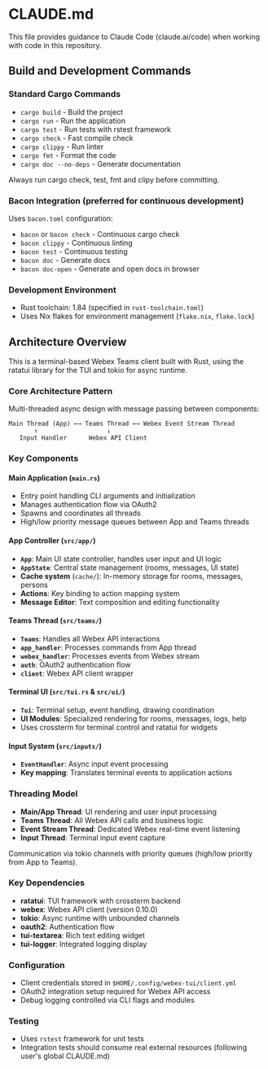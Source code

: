 # CLAUDE.md

This file provides guidance to Claude Code (claude.ai/code) when working with code in this repository.

## Build and Development Commands

### Standard Cargo Commands
- `cargo build` - Build the project
- `cargo run` - Run the application  
- `cargo test` - Run tests with rstest framework
- `cargo check` - Fast compile check
- `cargo clippy` - Run linter
- `cargo fmt` - Format the code
- `cargo doc --no-deps` - Generate documentation

Always run cargo check, test, fmt and clipy before committing.

### Bacon Integration (preferred for continuous development)
Uses `bacon.toml` configuration:
- `bacon` or `bacon check` - Continuous cargo check
- `bacon clippy` - Continuous linting
- `bacon test` - Continuous testing
- `bacon doc` - Generate docs
- `bacon doc-open` - Generate and open docs in browser

### Development Environment
- Rust toolchain: 1.84 (specified in `rust-toolchain.toml`)
- Uses Nix flakes for environment management (`flake.nix`, `flake.lock`)

## Architecture Overview

This is a terminal-based Webex Teams client built with Rust, using the ratatui library for the TUI and tokio for async runtime.

### Core Architecture Pattern
Multi-threaded async design with message passing between components:

```
Main Thread (App) ←→ Teams Thread ←→ Webex Event Stream Thread
       ↑                   ↓
   Input Handler      Webex API Client
```

### Key Components

#### Main Application (`main.rs`)
- Entry point handling CLI arguments and initialization
- Manages authentication flow via OAuth2
- Spawns and coordinates all threads
- High/low priority message queues between App and Teams threads

#### App Controller (`src/app/`)
- **`App`**: Main UI state controller, handles user input and UI logic
- **`AppState`**: Central state management (rooms, messages, UI state)
- **Cache system** (`cache/`): In-memory storage for rooms, messages, persons
- **Actions**: Key binding to action mapping system
- **Message Editor**: Text composition and editing functionality

#### Teams Thread (`src/teams/`)
- **`Teams`**: Handles all Webex API interactions
- **`app_handler`**: Processes commands from App thread 
- **`webex_handler`**: Processes events from Webex stream
- **`auth`**: OAuth2 authentication flow
- **`client`**: Webex API client wrapper

#### Terminal UI (`src/tui.rs` & `src/ui/`)
- **`Tui`**: Terminal setup, event handling, drawing coordination
- **UI Modules**: Specialized rendering for rooms, messages, logs, help
- Uses crossterm for terminal control and ratatui for widgets

#### Input System (`src/inputs/`)
- **`EventHandler`**: Async input event processing
- **Key mapping**: Translates terminal events to application actions

### Threading Model
- **Main/App Thread**: UI rendering and user input processing
- **Teams Thread**: All Webex API calls and business logic  
- **Event Stream Thread**: Dedicated Webex real-time event listening
- **Input Thread**: Terminal input event capture

Communication via tokio channels with priority queues (high/low priority from App to Teams).

### Key Dependencies
- **ratatui**: TUI framework with crossterm backend
- **webex**: Webex API client (version 0.10.0)
- **tokio**: Async runtime with unbounded channels
- **oauth2**: Authentication flow
- **tui-textarea**: Rich text editing widget
- **tui-logger**: Integrated logging display

### Configuration
- Client credentials stored in `$HOME/.config/webex-tui/client.yml`
- OAuth2 integration setup required for Webex API access
- Debug logging controlled via CLI flags and modules

### Testing
- Uses `rstest` framework for unit tests
- Integration tests should consume real external resources (following user's global CLAUDE.md)
